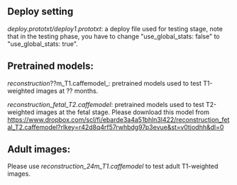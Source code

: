 ## Deploy setting

_deploy.prototxt/deploy1.prototxt_: a deploy file used for testing stage, note that in the testing phase, you have to change "use_global_stats: false" to "use_global_stats: true". 

## Pretrained models:

_reconstruction_??m_T1.caffemodel_: pretrained models used to test T1-weighted images at ?? months. 

_reconstruction_fetal_T2.caffemodel_: pretrained models used to test T2-weighted images at the fetal stage. Please download this model from https://www.dropbox.com/scl/fi/ebarde3a4a51bhln3l422/reconstruction_fetal_T2.caffemodel?rlkey=r42d8q4rf57rwhbdg97p3evue&st=v0tjodhh&dl=0 

## Adult images: 

Please use _reconstruction_24m_T1.caffemodel_ to test adult T1-weighted images. 
